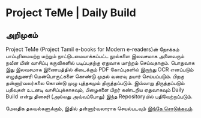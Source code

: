 # Project TeMe | Daily Build

## அறிமுகம்

Project TeMe (Project Tamil e-books for Modern e-readers)ன் நோக்கம் பாப்புரிமையற்ற மற்றும் நாட்டுடமையாக்கப்பட்ட நூல்களை இலவசமாக அனைவரும் நவீன மின் வாசிப்பு கருவிகளில் படிப்பதற்கு ஏதுவாக மாற்றம் செய்வதாகும். பொதுவாக இது இலவசமாக இணையத்தில் கிடைக்கும் PDF கோப்புகளில் இருந்து OCR எனப்படும் எழுத்துணரி மென்பொருட்களை கொண்டு முதல் வரைவு தயார் செய்யப்படும். பிறகு தன்னார்வலர்கலை கொண்டு முழு புத்தகமும் திருத்தப்படும். இவ்வாறு திருத்தப்படும் பதிவுகள் உடனடி வாசிப்புக்காகவும், பிழைகளை பிறர் கண்டறிய ஏதுவாகவும் Daily Build என்று தினசரி (அல்லது அவ்வப்போது) இந்த Repositoryயில் பதிவேற்றப்படும்.

மேலதிக தகவல்களுக்கும், இதில் தன்னார்வலாராக செயல்படவும் [இங்கே சொடுக்கவும்](https://twitter.com/ProjectTeme).
